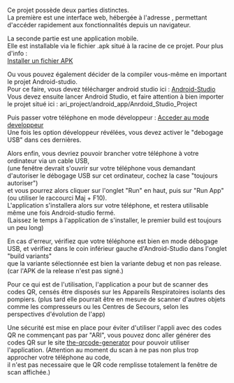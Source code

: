 Ce projet possède deux parties distinctes. <br/>
La première est une interface web, hébergée à l'adresse <adresse>, permettant d'accéder rapidement aux fonctionnalités depuis un navigateur.


La seconde partie est une application mobile. <br/>
Elle est installable via le fichier .apk situé à la racine de ce projet. Pour plus d'info :<br/>
<a href="https://www.frandroid.com/comment-faire/tutoriaux/184151_comment-installer-un-fichier-apk-sur-son-terminal-android">Installer un fichier APK</a>
  

  
Ou vous pouvez également décider de la compiler vous-même en important le projet Android-studio.<br/>
Pour ce faire, vous devez télécharger android studio ici : <a href="https://developer.android.com/studio">Android-Studio</a><br/>
Vous devez ensuite lancer Android Studio, et faire attention à bien importer le projet situé ici :  ari_project/android_app/Anrdoid_Studio_Project <br/>

Puis passer votre téléphone en mode développeur : 
  <a href="https://www.frandroid.com/comment-faire/tutoriaux/184906_comment-acceder-au-mode-developpeur-sur-android">Acceder au mode developpeur</a><br/>
Une fois les option développeur révélées, vous devez activer le "debogage USB" dans ces dernières.
  
Alors enfin, vous devriez pouvoir brancher votre téléphone à votre ordinateur via un cable USB,<br/>
(une fenêtre devrait s'ouvrir sur votre téléphone vous demandant d'autoriser le débogage USB sur cet ordinateur, cochez la case "toujours autoriser")<br/>
et vous pourrez alors cliquer sur l'onglet "Run" en haut, puis sur "Run App" (ou utiliser le raccourci Maj + F10).<br/>
L'application s'installera alors sur votre téléphone, et restera utilisable même une fois Android-studio fermé.<br/>
(Laissez le temps à l'application de s'installer, le premier build est toujours un peu long)<br/>
  
En cas d'erreur, vérifiez que votre téléphone est bien en mode débogage USB, et vérifiez dans le coin inférieur gauche d'Android-Studio dans l'onglet "build variants" <br/>
que la variante sélectionnée est bien la variante debug et non pas release. (car l'APK de la release n'est pas signé.)<br/>

Pour ce qui est de l'utilisation, l'application a pour but de scanner des codes QR, censés être disposés sur les Appareils Respiratoires isolants des pompiers.
(plus tard elle pourrait être en mesure de scanner d'autres objets comme les compresseurs ou les Centres de Secours, selon les perspectives d'évolution de l'app)<br/>

Une sécurité est mise en place pour éviter d'utiliser l'appli avec des codes QR ne commençant pas par "ARI", vous pouvez donc aller générer des codes QR sur le site <a href="https://www.the-qrcode-generator.com/">the-qrcode-generator</a> pour pouvoir utiliser l'application. (Attention au moment du scan à ne pas non plus trop approcher votre téléphone au code,<br/>
il n'est pas necessaire que le QR code remplisse totalement la fenêtre de scan affichée.)<br/>
